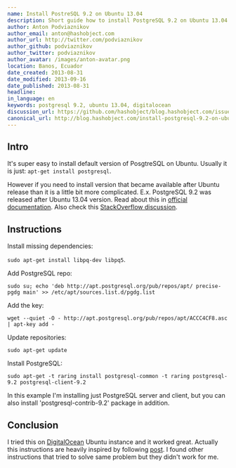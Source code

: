 ```yaml
---
name: Install PostreSQL 9.2 on Ubuntu 13.04
description: Short guide how to install PostgreSQL 9.2 on Ubuntu 13.04
author: Anton Podviaznikov
author_email: anton@hashobject.com
author_url: http://twitter.com/podviaznikov
author_github: podviaznikov
author_twitter: podviaznikov
author_avatar: /images/anton-avatar.png
location: Banos, Ecuador
date_created: 2013-08-31
date_modified: 2013-09-16
date_published: 2013-08-31
headline:
in_language: en
keywords: postgresql 9.2, ubuntu 13.04, digitalocean
discussion_url: https://github.com/hashobject/blog.hashobject.com/issues/7
canonical_url: http://blog.hashobject.com/install-postgresql-9.2-on-ubuntu-13.04
---
```

## Intro

It's super easy to install default version of PosgtreSQL on Ubuntu.
Usually it is just: `apt-get install postgresql`.

However if you need to install version that became available after Ubuntu release
than it is a little bit more complicated. E.x. PostgreSQL 9.2 was released after Ubuntu 13.04 version.
Read about this in [official documentation](http://www.postgresql.org/download/linux/ubuntu/).
Also check this [StackOverflow discussion](http://askubuntu.com/questions/287786/how-to-install-postgresql-on-ubuntu-13-04).


## Instructions

Install missing dependencies:

`sudo apt-get install libpq-dev libpq5`.

Add PostgreSQL repo:

`sudo su; echo 'deb http://apt.postgresql.org/pub/repos/apt/ precise-pgdg main' >> /etc/apt/sources.list.d/pgdg.list`

Add the key:

`wget --quiet -O - http://apt.postgresql.org/pub/repos/apt/ACCC4CF8.asc | apt-key add -`

Update repositories:

`sudo apt-get update`

Install PostgreSQL:

`sudo apt-get -t raring install postgresql-common -t raring postgresql-9.2 postgresql-client-9.2`

In this example I'm installing just PostgreSQL server and client, but you can also install 'postgresql-contrib-9.2'
package in addition.

## Conclusion

I tried this on [DigitalOcean](http://digitalocean.com) Ubuntu instance and it worked great.
Actually this instructions are heavily inspired by following [post](http://linuxg.net/how-to-install-postgresql-9-2-on-ubuntu-13-04-raring-ringtail/). I found other instructions that tried to solve same problem but they didn't work for me.
